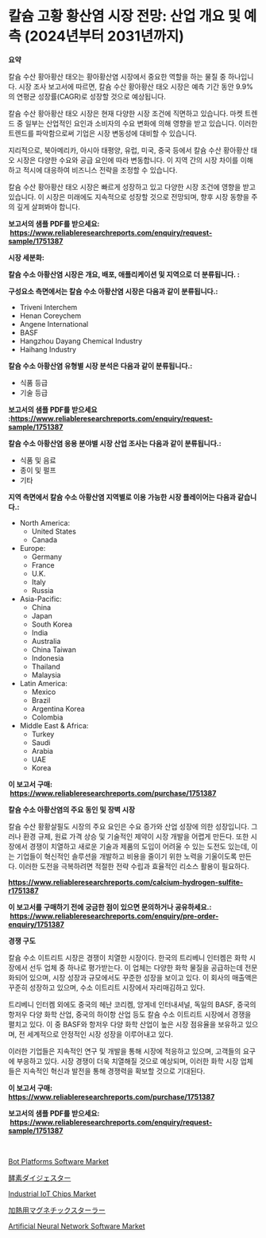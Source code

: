 <p><h1>칼슘 고황 황산염 시장 전망: 산업 개요 및 예측 (2024년부터 2031년까지)</h1></p><p><strong>요약</strong></p>
<p><p>칼슘 수산 황아황산 태오는 황아황산염 시장에서 중요한 역할을 하는 물질 중 하나입니다. 시장 조사 보고서에 따르면, 칼슘 수산 황아황산 태오 시장은 예측 기간 동안 9.9%의 연평균 성장률(CAGR)로 성장할 것으로 예상됩니다.</p><p>칼슘 수산 황아황산 태오 시장은 현재 다양한 시장 조건에 직면하고 있습니다. 마켓 트렌드 중 일부는 산업적인 요인과 소비자의 수요 변화에 의해 영향을 받고 있습니다. 이러한 트렌드를 파악함으로써 기업은 시장 변동성에 대비할 수 있습니다.</p><p>지리적으로, 북아메리카, 아시아 태평양, 유럽, 미국, 중국 등에서 칼슘 수산 황아황산 태오 시장은 다양한 수요와 공급 요인에 따라 변동합니다. 이 지역 간의 시장 차이를 이해하고 적시에 대응하여 비즈니스 전략을 조정할 수 있습니다.</p><p>칼슘 수산 황아황산 태오 시장은 빠르게 성장하고 있고 다양한 시장 조건에 영향을 받고 있습니다. 이 시장은 미래에도 지속적으로 성장할 것으로 전망되며, 향후 시장 동향을 주의 깊게 살펴봐야 합니다.</p></p>
<p><strong>보고서의 샘플 PDF를 받으세요: &nbsp;<a href="https://www.reliableresearchreports.com/enquiry/request-sample/1751387">https://www.reliableresearchreports.com/enquiry/request-sample/1751387</a></strong></p>
<p><strong>시장 세분화:</strong></p>
<p><strong> 칼슘 수소 아황산염 시장은 개요, 배포, 애플리케이션 및 지역으로 더 분류됩니다. :</strong></p>
<p><strong>구성요소 측면에서는 칼슘 수소 아황산염 시장은 다음과 같이 분류됩니다.:</strong></p>
<p><ul><li>Triveni Interchem</li><li>Henan Coreychem</li><li>Angene International</li><li>BASF</li><li>Hangzhou Dayang Chemical Industry</li><li>Haihang Industry</li></ul></p>
<p><strong> 칼슘 수소 아황산염 유형별 시장 분석은 다음과 같이 분류됩니다.:</strong></p>
<p><ul><li>식품 등급</li><li>기술 등급</li></ul></p>
<p><strong>보고서의 샘플 PDF를 받으세요 :<a href="https://www.reliableresearchreports.com/enquiry/request-sample/1751387">https://www.reliableresearchreports.com/enquiry/request-sample/1751387</a></strong></p>
<p><strong> 칼슘 수소 아황산염 응용 분야별 시장 산업 조사는 다음과 같이 분류됩니다.:</strong></p>
<p><ul><li>식품 및 음료</li><li>종이 및 펄프</li><li>기타</li></ul></p>
<p><strong>지역 측면에서 칼슘 수소 아황산염 지역별로 이용 가능한 시장 플레이어는 다음과 같습니다.:</strong></p>
<p><ul>
    <li>
        North America:
        <ul>
            <li>United States</li>
            <li>Canada</li>
        </ul>
    </li>
    <li>
        Europe:
        <ul>
            <li>Germany</li>
            <li>France</li>
            <li>U.K.</li>
            <li>Italy</li>
            <li>Russia</li>
        </ul>
    </li>
    <li>
        Asia-Pacific:
        <ul>
            <li>China</li>
            <li>Japan</li>
            <li>South Korea</li>
            <li>India</li>
            <li>Australia</li>
            <li>China Taiwan</li>
            <li>Indonesia</li>
            <li>Thailand</li>
            <li>Malaysia</li>
        </ul>
    </li>
    <li>
        Latin America:
        <ul>
            <li>Mexico</li>
            <li>Brazil</li>
            <li>Argentina Korea</li>
            <li>Colombia</li>
        </ul>
    </li>
    <li>
        Middle East & Africa:
        <ul>
            <li>Turkey</li>
            <li>Saudi</li>
            <li>Arabia</li>
            <li>UAE</li>
            <li>Korea</li>
        </ul>
    </li>
    </ul></p>
<p><strong>이 보고서 구매: &nbsp;<a href="https://www.reliableresearchreports.com/purchase/1751387">https://www.reliableresearchreports.com/purchase/1751387</a></strong></p>
<p><strong>칼슘 수소 아황산염의 주요 동인 및 장벽 시장</strong></p>
<p><p>칼슘 수산 황황살필도 시장의 주요 요인은 수요 증가와 산업 성장에 의한 성장입니다. 그러나 환경 규제, 원료 가격 상승 및 기술적인 제약이 시장 개발을 어렵게 만든다. 또한 시장에서 경쟁이 치열하고 새로운 기술과 제품의 도입이 어려울 수 있는 도전도 있는데, 이는 기업들이 혁신적인 솔루션을 개발하고 비용을 줄이기 위한 노력을 기울이도록 만든다. 이러한 도전을 극복하려면 적절한 전략 수립과 효율적인 리소스 활용이 필요하다.</p></p>
<p><strong><a href="https://www.reliableresearchreports.com/calcium-hydrogen-sulfite-r1751387">https://www.reliableresearchreports.com/calcium-hydrogen-sulfite-r1751387</a></strong></p>
<p><strong>이 보고서를 구매하기 전에 궁금한 점이 있으면 문의하거나 공유하세요.: &nbsp;<a href="https://www.reliableresearchreports.com/enquiry/pre-order-enquiry/1751387">https://www.reliableresearchreports.com/enquiry/pre-order-enquiry/1751387</a></strong></p>
<p><strong>경쟁 구도</strong></p>
<p><p>칼슘 수소 이트리트 시장은 경쟁이 치열한 시장이다. 한국의 트리베니 인터켐은 화학 시장에서 선두 업체 중 하나로 평가받는다. 이 업체는 다양한 화학 물질을 공급하는데 전문화되어 있으며, 시장 성장과 규모에서도 꾸준한 성장을 보이고 있다. 이 회사의 매출액은 꾸준히 성장하고 있으며, 수소 이트리트 시장에서 자리매김하고 있다.</p><p>트리베니 인터켐 외에도 중국의 헤난 코리켐, 앙게네 인터내셔널, 독일의 BASF, 중국의 항저우 다양 화학 산업, 중국의 하이항 산업 등도 칼슘 수소 이트리트 시장에서 경쟁을 펼치고 있다. 이 중 BASF와 항저우 다양 화학 산업이 높은 시장 점유율을 보유하고 있으며, 전 세계적으로 안정적인 시장 성장을 이루어내고 있다.</p><p>이러한 기업들은 지속적인 연구 및 개발을 통해 시장에 적응하고 있으며, 고객들의 요구에 부응하고 있다. 시장 경쟁이 더욱 치열해질 것으로 예상되며, 이러한 화학 시장 업체들은 지속적인 혁신과 발전을 통해 경쟁력을 확보할 것으로 기대된다.</p></p>
<p><strong>이 보고서 구매: &nbsp; <a href="https://www.reliableresearchreports.com/purchase/1751387">https://www.reliableresearchreports.com/purchase/1751387</a></strong></p>
<p><strong>보고서의 샘플 PDF를 받으세요: &nbsp;<a href="https://www.reliableresearchreports.com/enquiry/request-sample/1751387">https://www.reliableresearchreports.com/enquiry/request-sample/1751387</a></strong><strong></strong></p>
<p>&nbsp;</p>
<p><p><a href="https://github.com/mabutironaldo/Market-Research-Report-List-4/blob/main/bot-platforms-software-market.md">Bot Platforms Software Market</a></p><p><a href="https://github.com/ihabdkwlxs948/Market-Research-Report-List-1/blob/main/745849525587.md">酵素ダイジェスター</a></p><p><a href="https://rainy-horn-d69.notion.site/Industrial-IoT-Chips-Market-Comprehensive-Assessment-by-Type-Application-and-Geography-579bd1e2e37f4384834ed8aae2bda250">Industrial IoT Chips Market</a></p><p><a href="https://github.com/dadanedu33/Market-Research-Report-List-1/blob/main/364272725588.md">加熱用マグネチックスターラー</a></p><p><a href="https://github.com/Paul14Anderson63/Market-Research-Report-List-3/blob/main/artificial-neural-network-software-market.md">Artificial Neural Network Software Market</a></p></p>